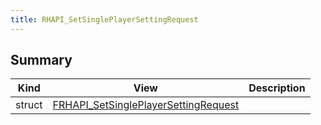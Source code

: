 ```yaml
---
title: RHAPI_SetSinglePlayerSettingRequest
---
```


## Summary
| Kind | View | Description |
|------|------|-------------|
|struct|[FRHAPI_SetSinglePlayerSettingRequest](/unreal-plugins/all/structfrhapi__setsingleplayersettingrequest/#structFRHAPI__SetSinglePlayerSettingRequest)||
